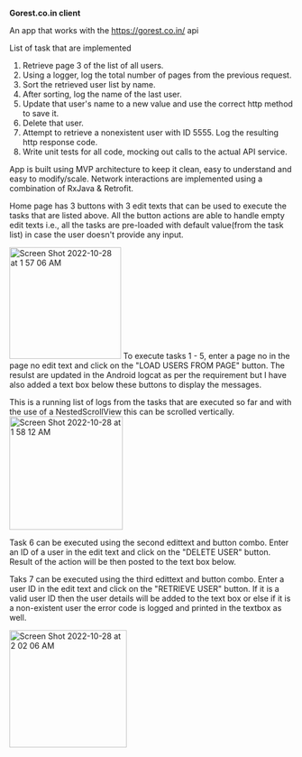 **Gorest.co.in client**

An app that works with the https://gorest.co.in/ api

List of task that are implemented

1. Retrieve page 3 of the list of all users.
2. Using a logger, log the total number of pages from the previous request.
3. Sort the retrieved user list by name.
4. After sorting, log the name of the last user.
5. Update that user's name to a new value and use the correct http method to save it.
6. Delete that user.
7. Attempt to retrieve a nonexistent user with ID 5555. Log the resulting http response code.
8. Write unit tests for all code, mocking out calls to the actual API service.


App is built using MVP architecture to keep it clean, easy to understand and easy to modify/scale.
Network interactions are implemented using a combination of RxJava & Retrofit.

Home page has 3 buttons with 3 edit texts that can be used to execute the tasks that are listed above. All the button actions are able to handle empty edit texts i.e., all the tasks are pre-loaded with default value(from the task list) in case the user doesn't provide any input.

<img width="198" alt="Screen Shot 2022-10-28 at 1 57 06 AM" src="https://user-images.githubusercontent.com/42759060/198547620-1e8ba579-6fa5-4e1b-979e-333250f250df.png">
To execute tasks 1 - 5, enter a page no in the page no edit text and click on the "LOAD USERS FROM PAGE" button. 
The resulst are updated in the Android logcat as per the requirement but I have also added a text box below these buttons to display the messages.

This is a running list of logs from the tasks that are executed so far and with the use of a NestedScrollView this can be scrolled vertically.
<img width="201" alt="Screen Shot 2022-10-28 at 1 58 12 AM" src="https://user-images.githubusercontent.com/42759060/198547877-7e44787c-25f1-4490-b658-6b0eebd9a217.png">

Task 6 can be executed using the second edittext and button combo. Enter an ID of a user in the edit text and click on the "DELETE USER" button. Result of the action will be then posted to the text box below.


Taks 7 can be executed using the third edittext and button combo. Enter a user ID in the edit text and click on the "RETRIEVE USER" button. If it is a valid user ID then the user details will be added to the text box or else if it is a non-existent user the error code is logged and printed in the textbox as well.

<img width="208" alt="Screen Shot 2022-10-28 at 2 02 06 AM" src="https://user-images.githubusercontent.com/42759060/198548716-0d9a38d4-2f6d-4625-8459-578e0e82fc39.png">
